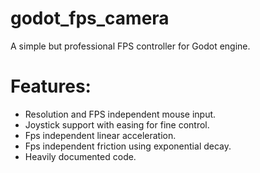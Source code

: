 # godot_fps_camera
A simple but professional FPS controller for Godot engine.

# Features:

- Resolution and FPS independent mouse input.
- Joystick support with easing for fine control.
- Fps independent linear acceleration.
- Fps independent friction using exponential decay.
- Heavily documented code.
